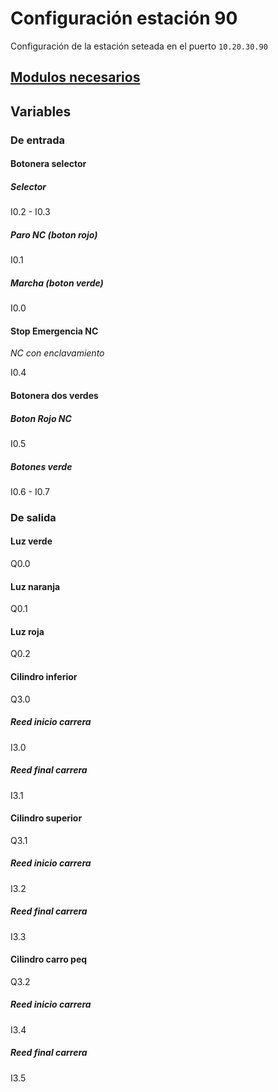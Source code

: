 # Configuración estación 90
Configuración de la estación seteada en el puerto `10.20.30.90`
## [Modulos necesarios](./configuracion_hardware_PLC_siemens.xlsx)
## Variables
### De entrada
#### Botonera selector
##### Selector
I0.2 - I0.3
##### Paro NC (boton rojo)
I0.1 
##### Marcha (boton verde)
I0.0
#### Stop Emergencia NC
_NC con enclavamiento_

I0.4
#### Botonera dos verdes
##### Boton Rojo NC
I0.5
##### Botones verde
I0.6 - I0.7


### De salida
#### Luz verde
Q0.0
#### Luz naranja
Q0.1
#### Luz roja
Q0.2
#### Cilindro inferior
Q3.0
##### Reed inicio carrera
I3.0
##### Reed final carrera
I3.1
#### Cilindro superior
Q3.1
##### Reed inicio carrera
I3.2
##### Reed final carrera
I3.3
#### Cilindro carro peq
Q3.2
##### Reed inicio carrera
I3.4
##### Reed final carrera
I3.5